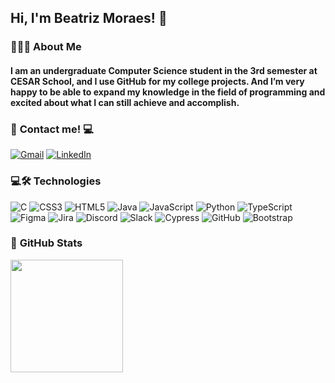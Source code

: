 ## Hi, I'm Beatriz Moraes! 👋

### 👩🏻‍💻 About Me
#### I am an undergraduate Computer Science student in the 3rd semester at CESAR School, and I use GitHub for my college projects. And I’m very happy to be able to expand my knowledge in the field of programming and excited about what I can still achieve and accomplish.  

### 📩 **Contact me!** 💻

[![Gmail](https://img.shields.io/badge/Gmail-D14836?style=for-the-badge&logo=gmail&logoColor=white)](mailto:fbmmca@cesar.school)
[![LinkedIn](https://img.shields.io/badge/-LinkedIn-%230077B5?style=for-the-badge&logo=linkedin&logoColor=white)](https://www.linkedin.com/in/beatriz-moraes-a311a7359)

### 💻🛠️ **Technologies**

![C](https://img.shields.io/badge/c-%2300599C.svg?style=for-the-badge&logo=c&logoColor=white)
![CSS3](https://img.shields.io/badge/css3-%231572B6.svg?style=for-the-badge&logo=css3&logoColor=white)
![HTML5](https://img.shields.io/badge/html5-%23E34F26.svg?style=for-the-badge&logo=html5&logoColor=white)
![Java](https://img.shields.io/badge/java-%23ED8B00.svg?style=for-the-badge&logo=openjdk&logoColor=white)
![JavaScript](https://img.shields.io/badge/javascript-%23323330.svg?style=for-the-badge&logo=javascript&logoColor=%23F7DF1E)
![Python](https://img.shields.io/badge/python-3670A0?style=for-the-badge&logo=python&logoColor=ffdd54)
![TypeScript](https://img.shields.io/badge/typescript-%23007ACC.svg?style=for-the-badge&logo=typescript&logoColor=white)
![Figma](https://img.shields.io/badge/figma-%23F24E1E.svg?style=for-the-badge&logo=figma&logoColor=white)
![Jira](https://img.shields.io/badge/jira-%230A0FFF.svg?style=for-the-badge&logo=jira&logoColor=white)
![Discord](https://img.shields.io/badge/Discord-%235865F2.svg?style=for-the-badge&logo=discord&logoColor=white)
![Slack](https://img.shields.io/badge/Slack-4A154B?style=for-the-badge&logo=slack&logoColor=white)
![Cypress](https://img.shields.io/badge/-cypress-%23E5E5E5?style=for-the-badge&logo=cypress&logoColor=058a5e)
![GitHub](https://img.shields.io/badge/github-%23121011.svg?style=for-the-badge&logo=github&logoColor=white)
![Bootstrap](https://img.shields.io/badge/bootstrap-%238511FA.svg?style=for-the-badge&logo=bootstrap&logoColor=white)

### 🎯 **GitHub Stats**
<div>
  <a href="https://github.com/BiaMoraes97">
    <img height="180em" src="https://github-readme-stats.vercel.app/api?username=BiaMoraes97&show_icons=true&theme=dracula">
</div>
